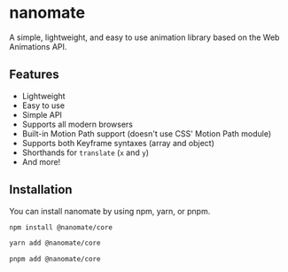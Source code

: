 # nanomate

A simple, lightweight, and easy to use animation library based on the Web Animations API.

## Features

- Lightweight
- Easy to use
- Simple API
- Supports all modern browsers
- Built-in Motion Path support (doesn't use CSS' Motion Path module)
- Supports both Keyframe syntaxes (array and object)
- Shorthands for `translate` (`x` and `y`)
- And more!

## Installation

You can install nanomate by using npm, yarn, or pnpm.

```bash
npm install @nanomate/core
```

```bash
yarn add @nanomate/core
```

```bash
pnpm add @nanomate/core
```
